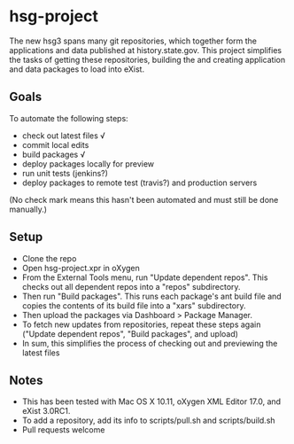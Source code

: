 # hsg-project

The new hsg3 spans many git repositories, which together form the applications and data published at history.state.gov. This project simplifies the tasks of getting these repositories, building the and creating application and data packages to load into eXist. 

## Goals

To automate the following steps:

- check out latest files √
- commit local edits
- build packages √
- deploy packages locally for preview
- run unit tests (jenkins?)
- deploy packages to remote test (travis?) and production servers

(No check mark means this hasn't been automated and must still be done manually.)

## Setup

- Clone the repo
- Open hsg-project.xpr in oXygen
- From the External Tools menu, run "Update dependent repos". This checks out all dependent repos into a "repos" subdirectory.
- Then run "Build packages". This runs each package's ant build file and copies the contents of its build file into a "xars" subdirectory.
- Then upload the packages via Dashboard > Package Manager.
- To fetch new updates from repositories, repeat these steps again ("Update dependent repos", "Build packages", and upload)
- In sum, this simplifies the process of checking out and previewing the latest files

## Notes

- This has been tested with Mac OS X 10.11, oXygen XML Editor 17.0, and eXist 3.0RC1.
- To add a repository, add its info to scripts/pull.sh and scripts/build.sh
- Pull requests welcome
